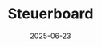 ---  
layout: startup_page  
title: "Steuerboard"  
id: "steuerboard.net"  
permalink: "/steuerboardsteuerboard.net06232025/"  
website: "https://steuerboard.net"  
funding_round: "Pre-Seed"  
funding_amount: "€725K"  
investors: "High Tech Gr&#xFC;nderfonds (HTGF), SuperAngels Fund, Roland Fassauer"  
about: "Steuerboard is a B2B SaaS platform that addresses the specialist staff shortage in tax advisory firms by eliminating email communications and automating data processes. Its AI-native platform integrates with existing systems to proactively handle routine decisions. Steuerboard aims to redefine automation in the tax ecosystem by embedding intelligent, end-to-end workflows."  
markets: "Accounting, Consulting, Software"  
hq: "Düsseldorf, Nordrhein-Westfalen, Germany"  
founded_year: "2023"  
linkedin: "https://de.linkedin.com/company/steuerboard-com"  
twitter: ""  
instagram: ""  
facebook: ""  
crunchbase: "https://www.crunchbase.com/organization/steuerboard"  
pitchbook: ""  

date_display: "23-Jun-2025"  
date: "2025-06-23"

# SEO Optimization  
meta_title: "Steuerboard - Pre-Seed Funding (€725K)"  
meta_description: "Steuerboard, Steuerboard is a B2B SaaS platform that addresses the specialist staff shortage in tax advisory firms by eliminating email communications and automati..."  
meta_keywords: "Steuerboard, Accounting, Consulting, Software, Pre-Seed funding"  
canonical_url: "https://startup.projectstartups.com/steuerboardsteuerboard.net06232025/"  
---